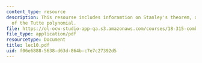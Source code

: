 ```yaml
---
content_type: resource
description: This resourse includes inforamtion on Stanley's theorem, and Two definitions
  of the Tutte polynomial.
file: https://ol-ocw-studio-app-qa.s3.amazonaws.com/courses/18-315-combinatorial-theory-introduction-to-graph-theory-extremal-and-enumerative-combinatorics-spring-2005/f06e68885638d63d864bc7e7c27392d5_lec10.pdf
file_type: application/pdf
resourcetype: Document
title: lec10.pdf
uid: f06e6888-5638-d63d-864b-c7e7c27392d5
---
```

